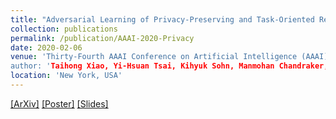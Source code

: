 ```yaml
---
title: "Adversarial Learning of Privacy-Preserving and Task-Oriented Representations"
collection: publications
permalink: /publication/AAAI-2020-Privacy
date: 2020-02-06
venue: 'Thirty-Fourth AAAI Conference on Artificial Intelligence (AAAI) <b><span style="color:red">Spotlight</span></b>''
author: 'Taihong Xiao, Yi-Hsuan Tsai, Kihyuk Sohn, Manmohan Chandraker, Ming-Hsuan Yang'
location: 'New York, USA'
---
```


[[ArXiv]](https://arxiv.org/pdf/1911.10143.pdf)
[[Poster]](https://prinsphield.github.io/AAAI-2020-privacy/poster-1790.pdf)
[[Slides]](https://prinsphield.github.io/AAAI-2020-privacy/slides.pdf)


